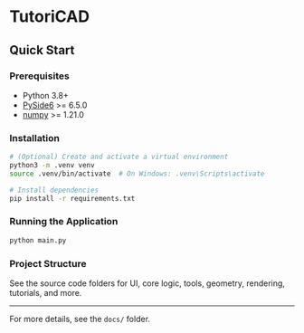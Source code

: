# TutoriCAD

## Quick Start

### Prerequisites

- Python 3.8+
- [PySide6](https://pypi.org/project/PySide6/) >= 6.5.0
- [numpy](https://pypi.org/project/numpy/) >= 1.21.0

### Installation

```bash
# (Optional) Create and activate a virtual environment
python3 -m .venv venv
source .venv/bin/activate  # On Windows: .venv\Scripts\activate

# Install dependencies
pip install -r requirements.txt
```

### Running the Application

```bash
python main.py
```

### Project Structure

See the source code folders for UI, core logic, tools, geometry, rendering, tutorials, and more.

---

For more details, see the `docs/` folder.
